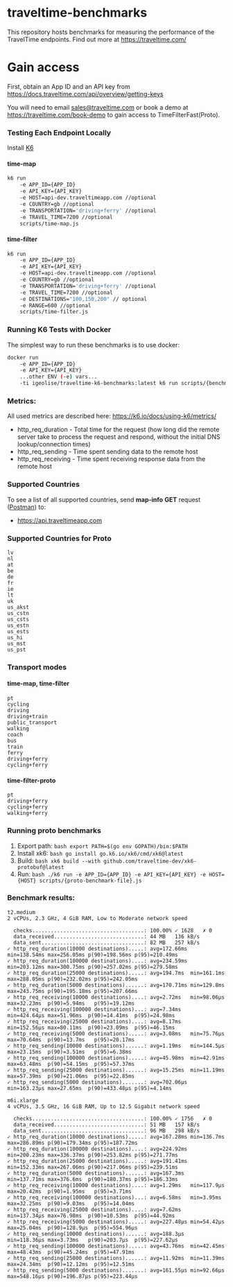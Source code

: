 # traveltime-benchmarks

This repository hosts benchmarks for measuring the performance of the TravelTime endpoints. Find out more at https://traveltime.com/

# Gain access

First, obtain an App ID and an API key from https://docs.traveltime.com/api/overview/getting-keys

You will need to email sales@traveltime.com or book a demo at https://traveltime.com/book-demo to gain access to TimeFilterFast(Proto).

### Testing Each Endpoint Locally

Install [K6](https://k6.io/docs/get-started/installation/)

#### time-map

```bash
k6 run 
    -e APP_ID={APP_ID}
    -e API_KEY={API_KEY}
    -e HOST=api-dev.traveltimeapp.com //optional
    -e COUNTRY=gb //optional
    -e TRANSPORTATION='driving+ferry' //optional
    -e TRAVEL_TIME=7200 //optional
    scripts/time-map.js
```

#### time-filter

```bash
k6 run 
    -e APP_ID={APP_ID}
    -e API_KEY={API_KEY}
    -e HOST=api-dev.traveltimeapp.com //optional
    -e COUNTRY=gb //optional
    -e TRANSPORTATION='driving+ferry' //optional
    -e TRAVEL_TIME=7200 //optional
    -e DESTINATIONS="100,150,200" // optional
    -e RANGE=600 //optional
    scripts/time-filter.js
```

### Running K6 Tests with Docker

The simplest way to run these benchmarks is to use docker:

```bash 
docker run 
    -e APP_ID={APP_ID}
    -e API_KEY={API_KEY}
    ...other ENV (-e) vars...
    -ti igeolise/traveltime-k6-benchmarks:latest k6 run scripts/{benchmark-file}.js
```

### Metrics:

All used metrics are described here:
https://k6.io/docs/using-k6/metrics/

* http_req_duration - Total time for the request (how long did the remote server take to process the request and respond, without the initial DNS lookup/connection times)
* http_req_sending - Time spent sending data to the remote host
* http_req_receiving - Time spent receiving response data from the remote host

### Supported Countries

To see a list of all supported countries, send **map-info** **GET** request ([Postman](https://docs.traveltime.com/api/start/postman-collection#)) to:
- https://api.traveltimeapp.com

### Supported Countries for Proto
```
lv
nl
at
be
de
fr
ie
lt
uk
us_akst
us_cstn
us_csts
us_estn
us_ests
us_hi
us_mst
us_pst
```

### Transport modes
#### time-map, time-filter
```
pt
cycling
driving
driving+train
public_transport
walking
coach
bus
train
ferry
driving+ferry
cycling+ferry
```

#### time-filter-proto
```
pt
driving+ferry
cycling+ferry
walking+ferry
```

### Running proto benchmarks

1. Export path: ```bash export PATH=$(go env GOPATH)/bin:$PATH ```
2. Install xk6: ```bash go install go.k6.io/xk6/cmd/xk6@latest ```
3. Build: ```bash xk6 build --with github.com/traveltime-dev/xk6-protobuf@latest ```
4. Run: ```bash ./k6 run -e APP_ID={APP_ID} -e API_KEY={API_KEY} -e HOST={HOST} scripts/{proto-benchmark-file}.js```

### Benchmark results:

```
t2.medium
2 vCPUs, 2.3 GHz, 4 GiB RAM, Low to Moderate network speed

  checks....................................: 100.00% ✓ 1628   ✗ 0  
  data_received.............................: 44 MB   136 kB/s
  data_sent.................................: 82 MB   257 kB/s
✓ http_req_duration(10000 destinations).....: avg=172.66ms min=138.54ms max=256.05ms p(90)=198.56ms p(95)=210.49ms
✓ http_req_duration(100000 destinations)....: avg=234.59ms min=203.12ms max=300.75ms p(90)=257.02ms p(95)=279.58ms
✓ http_req_duration(25000 destinations).....: avg=194.7ms  min=161.1ms  max=288.05ms p(90)=232.02ms p(95)=242.05ms
✓ http_req_duration(5000 destinations)......: avg=170.71ms min=129.8ms  max=243.75ms p(90)=195.18ms p(95)=207.66ms
✓ http_req_receiving(10000 destinations)....: avg=2.72ms   min=98.06µs  max=32.23ms  p(90)=5.94ms   p(95)=19.12ms 
✓ http_req_receiving(100000 destinations)...: avg=7.34ms   min=424.64µs max=51.96ms  p(90)=14.41ms  p(95)=24.98ms 
✓ http_req_receiving(25000 destinations)....: avg=8.17ms   min=152.56µs max=80.11ms  p(90)=23.09ms  p(95)=46.15ms 
✓ http_req_receiving(5000 destinations).....: avg=3.08ms   min=75.76µs  max=70.64ms  p(90)=13.7ms   p(95)=20.17ms 
✓ http_req_sending(10000 destinations)......: avg=1.19ms   min=144.5µs  max=23.15ms  p(90)=3.51ms   p(95)=6.38ms  
✓ http_req_sending(100000 destinations).....: avg=45.98ms  min=42.91ms  max=63.48ms  p(90)=54.15ms  p(95)=57.37ms 
✓ http_req_sending(25000 destinations)......: avg=15.25ms  min=11.19ms  max=57.39ms  p(90)=21.06ms  p(95)=22.85ms 
✓ http_req_sending(5000 destinations).......: avg=702.06µs min=163.23µs max=27.65ms  p(90)=433.48µs p(95)=4.14ms  

m6i.xlarge
4 vCPUs, 3.5 GHz, 16 GiB RAM, Up to 12.5 Gigabit network speed

  checks....................................: 100.00% ✓ 1756   ✗ 0  
  data_received.............................: 51 MB   157 kB/s
  data_sent.................................: 96 MB   298 kB/s
✓ http_req_duration(10000 destinations).....: avg=167.28ms min=136.7ms  max=286.89ms p(90)=179.34ms p(95)=187.72ms
✓ http_req_duration(100000 destinations)....: avg=224.92ms min=200.23ms max=336.37ms p(90)=253.82ms p(95)=271.77ms
✓ http_req_duration(25000 destinations).....: avg=191.41ms min=152.33ms max=267.06ms p(90)=217.06ms p(95)=239.51ms
✓ http_req_duration(5000 destinations)......: avg=167.3ms  min=137.71ms max=376.6ms  p(90)=180.37ms p(95)=186.33ms
✓ http_req_receiving(10000 destinations)....: avg=1.29ms   min=117.9µs  max=20.42ms  p(90)=1.95ms   p(95)=3.71ms  
✓ http_req_receiving(100000 destinations)...: avg=6.58ms   min=3.95ms   max=32.25ms  p(90)=9.03ms   p(95)=14.04ms 
✓ http_req_receiving(25000 destinations)....: avg=7.62ms   min=137.34µs max=76.98ms  p(90)=10.53ms  p(95)=44.92ms 
✓ http_req_receiving(5000 destinations).....: avg=227.48µs min=54.42µs  max=25.04ms  p(90)=128.9µs  p(95)=554.96µs
✓ http_req_sending(10000 destinations)......: avg=188.3µs  min=118.36µs max=3.73ms   p(90)=203.7µs  p(95)=227.62µs
✓ http_req_sending(100000 destinations).....: avg=43.76ms  min=42.45ms  max=48.43ms  p(90)=45.24ms  p(95)=47.91ms 
✓ http_req_sending(25000 destinations)......: avg=11.92ms  min=11.39ms  max=24.34ms  p(90)=12.12ms  p(95)=12.51ms 
✓ http_req_sending(5000 destinations).......: avg=161.55µs min=92.66µs  max=548.16µs p(90)=196.87µs p(95)=223.44µs
```

